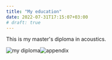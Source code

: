 ```yaml
---
title: "My education"
date: 2022-07-31T17:15:07+03:00
# draft: true
---
```


This is my master's diploma in acoustics.

![my diploma](/img/diploma1.jpg)![appendix](/img/diploma2.jpg)